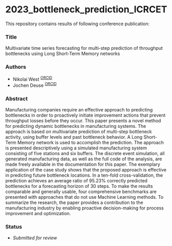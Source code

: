 # 2023_bottleneck_prediction_ICRCET
This repository contains results of following conference publication: 
### Title
Multivariate time series forecasting for multi-step prediction of throughput bottlenecks using Long Short-Term Memory networks
### Authors
- Nikolai West <sup> [ORCID](https://orcid.org/0000-0002-3657-0211) </sup>
- Jochen Deuse <sup> [ORCID](https://orcid.org/0000-0003-4066-4357) </sup>
### Abstract 
Manufacturing companies require an effective approach to predicting bottlenecks in order to proactively initiate improvement actions that prevent throughput losses before they occur. This paper presents a novel method for predicting dynamic bottlenecks in manufacturing systems. The approach is based on multivariate prediction of multi-step bottleneck activity, using buffer levels and past bottleneck behavior. A Long Short-Term Memory network is used to accomplish the prediction. The approach is presented descriptively using a simulated manufacturing system consisting of five stations and six buffers. The discrete event simulation, all generated manufacturing data, as well as the full code of the analysis, are made freely available in the documentation for this paper. The exemplary application of the case study shows that the proposed approach is effective in predicting future bottleneck locations. In a ten-fold cross-validation, the prediction achieves an average ratio of 95.23% correctly predicted bottlenecks for a forecasting horizon of 30 steps. To make the results comparable and generally usable, four comprehensive benchmarks are presented with approaches that do not use Machine Learning methods. To summarize the research, the paper provides a contribution to the manufacturing industry by enabling proactive decision-making for process improvement and optimization.
### Status
- _Submitted for review_
